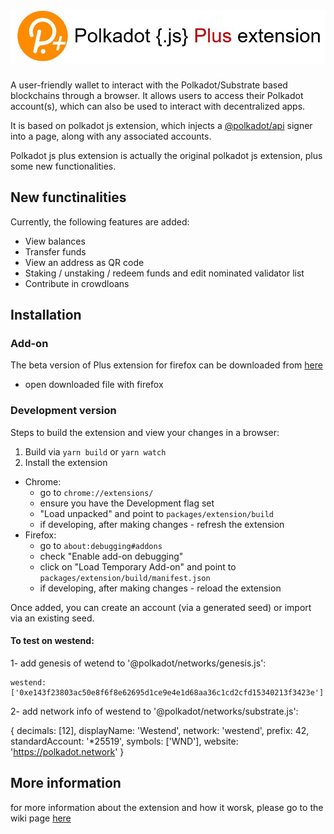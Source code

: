 
# ![polkadot{.js} plus extension](packages/extension-plus/docs/logo.jpg)

A user-friendly wallet to interact with the Polkadot/Substrate based blockchains through a browser. It allows users to access their Polkadot account(s), which can also be used to interact with decentralized apps.

It is based on polkadot js extension, which injects a [@polkadot/api](https://github.com/polkadot-js/api) signer into a page, along with any associated accounts.

Polkadot js plus extension is actually the original polkadot js extension, plus some new functionalities.

## New functinalities

Currently, the following features are added:
  - View balances
  - Transfer funds
  - View an address as QR code
  - Staking / unstaking / redeem funds and edit nominated validator list
  - Contribute in crowdloans

## Installation 

### Add-on

The beta version of Plus extension for firefox can be downloaded from [here](https://www.dropbox.com/s/fxb7pct4g8vjjhc/plus-0.1.xpi?dl=0)
 - open downloaded file with firefox


### Development version

Steps to build the extension and view your changes in a browser:

1. Build via `yarn build` or `yarn watch`
2. Install the extension
  - Chrome:
    - go to `chrome://extensions/`
    - ensure you have the Development flag set
    - "Load unpacked" and point to `packages/extension/build`
    - if developing, after making changes - refresh the extension
  - Firefox:
    - go to `about:debugging#addons`
    - check "Enable add-on debugging"
    - click on "Load Temporary Add-on" and point to `packages/extension/build/manifest.json`
    - if developing, after making changes - reload the extension


Once added, you can create an account (via a generated seed) or import via an existing seed.

#### To test on westend:

1- add genesis of wetend to '@polkadot/networks/genesis.js':

    westend:['0xe143f23803ac50e8f6f8e62695d1ce9e4e1d68aa36c1cd2cfd15340213f3423e'] 


2- add network info of westend to '@polkadot/networks/substrate.js':

 {
    decimals: [12],
    displayName: 'Westend', 
    network: 'westend',
    prefix: 42,
    standardAccount: '*25519',
    symbols: ['WND'],
    website: 'https://polkadot.network'
  }



## More information 

for more information about the extension and how it worsk, please go to the wiki page [here](https://github.com/Nick-1979/polkadot-Js-Plus-extension/wiki) 







